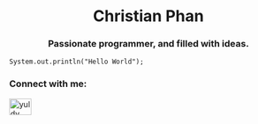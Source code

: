 
<h1 align="center">Christian Phan</h1>
<h3 align="center">Passionate programmer, and filled with ideas.</h3>



```
System.out.println("Hello World");
```
<h3 align="left">Connect with me:</h3>
<p align="left">
<a href="https://linkedin.com/in/yuldy" target="blank"><img align="center" src="https://raw.githubusercontent.com/rahuldkjain/github-profile-readme-generator/master/src/images/icons/Social/linked-in-alt.svg" alt="yuldy" height="30" width="40" /></a>
</p>
